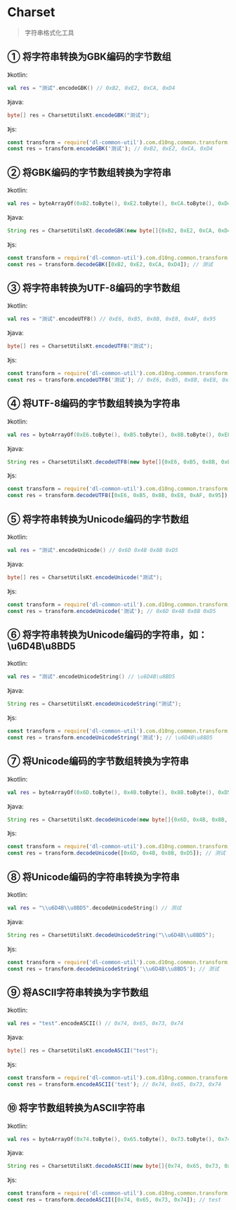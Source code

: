 # Charset
> 字符串格式化工具

## ① 将字符串转换为GBK编码的字节数组

》kotlin:
```kotlin
val res = "测试".encodeGBK() // 0xB2, 0xE2, 0xCA, 0xD4
```
》java:
```java
byte[] res = CharsetUtilsKt.encodeGBK("测试");
```
》js:
```js
const transform = require('dl-common-util').com.d10ng.common.transform;
const res = transform.encodeGBK('测试'); // 0xB2, 0xE2, 0xCA, 0xD4
```

## ② 将GBK编码的字节数组转换为字符串

》kotlin:
```kotlin
val res = byteArrayOf(0xB2.toByte(), 0xE2.toByte(), 0xCA.toByte(), 0xD4.toByte()).decodeGBK() // 测试
```
》java:
```java
String res = CharsetUtilsKt.decodeGBK(new byte[]{0xB2, 0xE2, 0xCA, 0xD4});
```
》js:
```js
const transform = require('dl-common-util').com.d10ng.common.transform;
const res = transform.decodeGBK([0xB2, 0xE2, 0xCA, 0xD4]); // 测试
```

## ③ 将字符串转换为UTF-8编码的字节数组

》kotlin:
```kotlin
val res = "测试".encodeUTF8() // 0xE6, 0xB5, 0x8B, 0xE8, 0xAF, 0x95
```
》java:
```java
byte[] res = CharsetUtilsKt.encodeUTF8("测试");
```
》js:
```js
const transform = require('dl-common-util').com.d10ng.common.transform;
const res = transform.encodeUTF8('测试'); // 0xE6, 0xB5, 0x8B, 0xE8, 0xAF, 0x95
```

## ④ 将UTF-8编码的字节数组转换为字符串

》kotlin:
```kotlin
val res = byteArrayOf(0xE6.toByte(), 0xB5.toByte(), 0x8B.toByte(), 0xE8.toByte(), 0xAF.toByte(), 0x95.toByte()).decodeUTF8() // 测试
```
》java:
```java
String res = CharsetUtilsKt.decodeUTF8(new byte[]{0xE6, 0xB5, 0x8B, 0xE8, 0xAF, 0x95});
```
》js:
```js
const transform = require('dl-common-util').com.d10ng.common.transform;
const res = transform.decodeUTF8([0xE6, 0xB5, 0x8B, 0xE8, 0xAF, 0x95]); // 测试
```

## ⑤ 将字符串转换为Unicode编码的字节数组

》kotlin:
```kotlin
val res = "测试".encodeUnicode() // 0x6D 0x4B 0x8B 0xD5
```
》java:
```java
byte[] res = CharsetUtilsKt.encodeUnicode("测试");
```
》js:
```js
const transform = require('dl-common-util').com.d10ng.common.transform;
const res = transform.encodeUnicode('测试'); // 0x6D 0x4B 0x8B 0xD5
```

## ⑥ 将字符串转换为Unicode编码的字符串，如：\u6D4B\u8BD5

》kotlin:
```kotlin
val res = "测试".encodeUnicodeString() // \u6D4B\u8BD5
```
》java:
```java
String res = CharsetUtilsKt.encodeUnicodeString("测试");
```
》js:
```js
const transform = require('dl-common-util').com.d10ng.common.transform;
const res = transform.encodeUnicodeString('测试'); // \u6D4B\u8BD5
```

## ⑦ 将Unicode编码的字节数组转换为字符串

》kotlin:
```kotlin
val res = byteArrayOf(0x6D.toByte(), 0x4B.toByte(), 0x8B.toByte(), 0xD5.toByte()).decodeUnicode() // 测试
```
》java:
```java
String res = CharsetUtilsKt.decodeUnicode(new byte[]{0x6D, 0x4B, 0x8B, 0xD5});
```
》js:
```js
const transform = require('dl-common-util').com.d10ng.common.transform;
const res = transform.decodeUnicode([0x6D, 0x4B, 0x8B, 0xD5]); // 测试
```

## ⑧ 将Unicode编码的字符串转换为字符串

》kotlin:
```kotlin
val res = "\\u6D4B\\u8BD5".decodeUnicodeString() // 测试
```
》java:
```java
String res = CharsetUtilsKt.decodeUnicodeString("\\u6D4B\\u8BD5");
```
》js:
```js
const transform = require('dl-common-util').com.d10ng.common.transform;
const res = transform.decodeUnicodeString('\\u6D4B\\u8BD5'); // 测试
```

## ⑨ 将ASCII字符串转换为字节数组

》kotlin:
```kotlin
val res = "test".encodeASCII() // 0x74, 0x65, 0x73, 0x74
```
》java:
```java
byte[] res = CharsetUtilsKt.encodeASCII("test");
```
》js:
```js
const transform = require('dl-common-util').com.d10ng.common.transform;
const res = transform.encodeASCII('test'); // 0x74, 0x65, 0x73, 0x74
```

## ⑩ 将字节数组转换为ASCII字符串

》kotlin:
```kotlin
val res = byteArrayOf(0x74.toByte(), 0x65.toByte(), 0x73.toByte(), 0x74.toByte()).decodeASCII() // test
```
》java:
```java
String res = CharsetUtilsKt.decodeASCII(new byte[]{0x74, 0x65, 0x73, 0x74});
```
》js:
```js
const transform = require('dl-common-util').com.d10ng.common.transform;
const res = transform.decodeASCII([0x74, 0x65, 0x73, 0x74]); // test
```